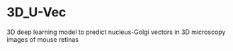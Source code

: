 # 3D_U-Vec
3D deep learning model to predict nucleus-Golgi vectors in 3D microscopy images of mouse retinas
